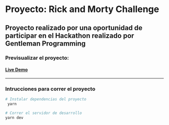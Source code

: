 # Proyecto: Rick and Morty Challenge

## Proyecto realizado por una oportunidad de participar en el Hackathon realizado por Gentleman Programming


### Previsualizar el proyecto:
#### [Live Demo](https://rickandmorty-gp-challenge.netlify.app/)
___



### Intrucciones para correr el proyecto
```bash
# Instalar dependencias del proyecto
 yarn

# Correr el servidor de desarrollo
yarn dev

```

